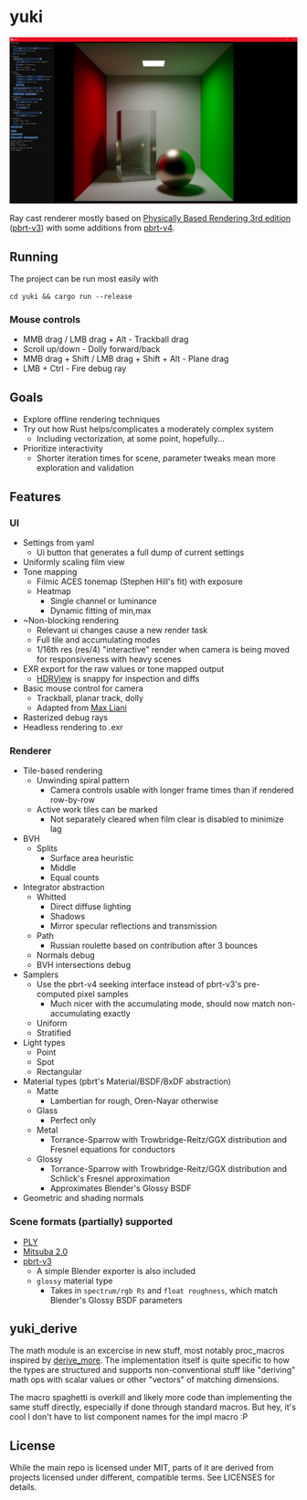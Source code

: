 # yuki

![screenshot](screenshot.png)

Ray cast renderer mostly based on [Physically Based Rendering 3rd edition](http://www.pbr-book.org/) ([pbrt-v3](https://github.com/mmp/pbrt-v3)) with some additions from [pbrt-v4](https://github.com/mmp/pbrt-v4).

## Running

The project can be run most easily with

```
cd yuki && cargo run --release
```

### Mouse controls

- MMB drag / LMB drag + Alt - Trackball drag
- Scroll up/down - Dolly forward/back
- MMB drag + Shift / LMB drag + Shift + Alt - Plane drag
- LMB + Ctrl - Fire debug ray

## Goals

- Explore offline rendering techniques
- Try out how Rust helps/complicates a moderately complex system
  - Including vectorization, at some point, hopefully...
- Prioritize interactivity
  - Shorter iteration times for scene, parameter tweaks mean more exploration and validation

## Features

### UI

- Settings from yaml
  - Ui button that generates a full dump of current settings
- Uniformly scaling film view
- Tone mapping
  - Filmic ACES tonemap (Stephen Hill's fit) with exposure
  - Heatmap
    - Single channel or luminance
    - Dynamic fitting of min,max
- ~Non-blocking rendering
  - Relevant ui changes cause a new render task
  - Full tile and accumulating modes
  - 1/16th res (res/4) "interactive" render when camera is being moved for responsiveness with heavy scenes
- EXR export for the raw values or tone mapped output
  - [HDRView](https://github.com/wkjarosz/hdrview) is snappy for inspection and diffs
- Basic mouse control for camera
  - Trackball, planar track, dolly
  - Adapted from [Max Liani](https://maxliani.wordpress.com/2021/06/08/offline-to-realtime-camera-manipulation/)
- Rasterized debug rays
- Headless rendering to .exr

### Renderer

- Tile-based rendering
  - Unwinding spiral pattern
    - Camera controls usable with longer frame times than if rendered row-by-row
  - Active work tiles can be marked
    - Not separately cleared when film clear is disabled to minimize lag
- BVH
  - Splits
    - Surface area heuristic
    - Middle
    - Equal counts
- Integrator abstraction
  - Whitted
    - Direct diffuse lighting
    - Shadows
    - Mirror specular reflections and transmission
  - Path
    - Russian roulette based on contribution after 3 bounces
  - Normals debug
  - BVH intersections debug
- Samplers
  - Use the pbrt-v4 seeking interface instead of pbrt-v3's pre-computed pixel samples
    - Much nicer with the accumulating mode, should now match non-accumulating exactly
  - Uniform
  - Stratified
- Light types
  - Point
  - Spot
  - Rectangular
- Material types (pbrt's Material/BSDF/BxDF abstraction)
  - Matte
    - Lambertian for rough, Oren-Nayar otherwise
  - Glass
    - Perfect only
  - Metal
    - Torrance-Sparrow with Trowbridge-Reitz/GGX distribution and Fresnel equations for conductors
  - Glossy
    - Torrance-Sparrow with Trowbridge-Reitz/GGX distribution and Schlick's Fresnel approximation
    - Approximates Blender's Glossy BSDF
- Geometric and shading normals

### Scene formats (partially) supported

- [PLY](http://paulbourke.net/dataformats/ply/)
- [Mitsuba 2.0](https://mitsuba2.readthedocs.io/en/latest/)
- [pbrt-v3](https://www.pbrt.org/fileformat-v3)
  - A simple Blender exporter is also included
  - `glossy` material type
    - Takes in `spectrum/rgb Rs` and `float roughness`, which match Blender's Glossy BSDF parameters

## yuki_derive

The math module is an excercise in new stuff, most notably proc_macros inspired by [derive_more](https://github.com/JelteF/derive_more). The implementation itself is quite specific to how the types are structured and supports non-conventional stuff like "deriving" math ops with scalar values or other "vectors" of matching dimensions.

The macro spaghetti is overkill and likely more code than implementing the same stuff directly, especially if done through standard macros. But hey, it's cool I don't have to list component names for the impl macro :P

## License

While the main repo is licensed under MIT, parts of it are derived from projects licensed under different, compatible terms. See LICENSES for details.
